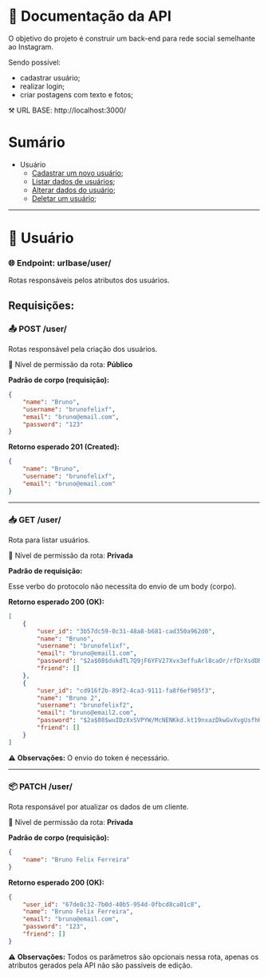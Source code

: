 # 📄 Documentação da API 

O objetivo do projeto é construir um back-end para rede social semelhante ao Instagram.

Sendo possível:
- cadastrar usuário;
- realizar login;
- criar postagens com texto e fotos;

⚒️ URL BASE: http://localhost:3000/

# Sumário

- Usuário
  - [Cadastrar um novo usuário](#📤-post-user);
  - [Listar dados de usuários](#📥-get-user);
  - [Alterar dados do usuário](#📦-patch-user);
  - [Deletar um usuário](#💽-delete-user);
---
# 👤 Usuário

### 🌐 Endpoint: urlbase/user/

Rotas responsáveis pelos atributos dos usuários.

## Requisições:

### 📤 POST /user/

Rotas responsável pela criação dos usuários.

🔐 Nível de permissão da rota: **Público**

**Padrão de corpo (requisição):**

```json
{
	"name": "Bruno",
	"username": "brunofelixf",
	"email": "bruno@email.com",
	"password": "123"
}
```

**Retorno esperado 201 (Created):**

```json
{
	"name": "Bruno",
	"username": "brunofelixf",
	"email": "bruno@email.com"
}
```
---
### 📥 GET /user/

Rota para listar usuários.

🔐 Nível de permissão da rota: **Privada**

**Padrão de requisição:**

Esse verbo do protocolo não necessita do envio de um body (corpo).

**Retorno esperado 200 (OK):**

```json
[
	{
		"user_id": "3b57dc59-0c31-48a8-b681-cad350a962d0",
		"name": "Bruno",
		"username": "brunofelixf",
		"email": "bruno@email1.com",
		"password": "$2a$08$dukdTL7Q9jF6YFV27Xvx3effuArl8caOr/rfDrXsdDRjlAqrJrXlC",
		"friend": []
	},
	{
		"user_id": "cd916f2b-89f2-4ca3-9111-fa8f6ef905f3",
		"name": "Bruno 2",
		"username": "brunofelixf2",
		"email": "bruno@email2.com",
		"password": "$2a$08$wuIDzXxSVPYW/McNENKkd.kt19nxazDkwGvXvgUsfhHsjRPtQusKq",
		"friend": []
	}
]
```

⚠️ **Observações:** O envio do token é necessário.

---

### 📦 PATCH /user/

Rota responsável por atualizar os dados de um cliente.

🔐 Nível de permissão da rota: **Privada**

**Padrão de corpo (requisição):**

```json
{
	"name": "Bruno Felix Ferreira"
}
```

**Retorno esperado 200 (OK):**

```json
{
	"user_id": "67de8c32-7b0d-40b5-954d-0fbcd8ca01c8",
	"name": "Bruno Felix Ferreira",
	"email": "bruno@email.com",
	"password": "123",
	"friend": []
}
```

⚠️ **Observações:** Todos os parâmetros são opcionais nessa rota, apenas os atributos gerados pela API não são passíveis de edição.
